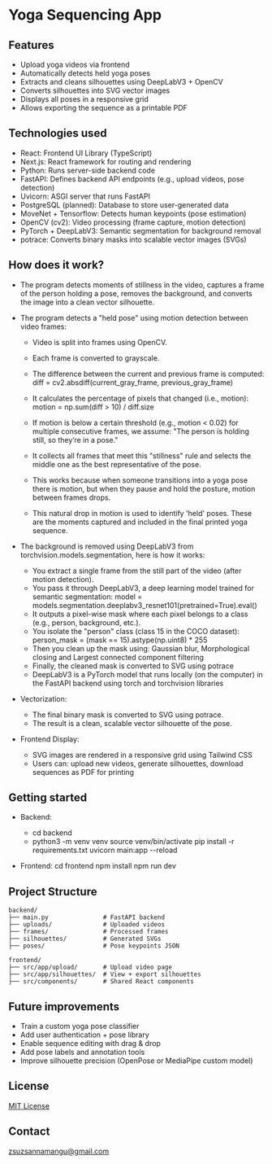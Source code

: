 # Yoga Sequencing App

## Features
- Upload yoga videos via frontend
- Automatically detects held yoga poses
- Extracts and cleans silhouettes using DeepLabV3 + OpenCV
- Converts silhouettes into SVG vector images
- Displays all poses in a responsive grid
- Allows exporting the sequence as a printable PDF

## Technologies used
- React:                    Frontend UI Library (TypeScript)
- Next.js:                  React framework for routing and rendering
- Python:	                Runs server-side backend code
- FastAPI:	                Defines backend API endpoints (e.g., upload videos, pose detection)
- Uvicorn:	                ASGI server that runs FastAPI
- PostgreSQL (planned):     Database to store user-generated data
- MoveNet + Tensorflow:     Detects human keypoints (pose estimation)
- OpenCV (cv2):             Video processing (frame capture, motion detection)
- PyTorch + DeepLabV3:      Semantic segmentation for background removal
- potrace:                  Converts binary masks into scalable vector images (SVGs)

## How does it work?
- The program detects moments of stillness in the video, captures a frame of the person holding a pose, removes the background, and converts the image into a clean vector silhouette.

- The program detects a "held pose" using motion detection between video frames:
    - Video is split into frames using OpenCV.
    - Each frame is converted to grayscale.
    - The difference between the current and previous frame is computed: diff = cv2.absdiff(current_gray_frame, previous_gray_frame)
    - It calculates the percentage of pixels that changed (i.e., motion): motion = np.sum(diff > 10) / diff.size
    - If motion is below a certain threshold (e.g., motion < 0.02) for multiple consecutive frames, we assume: "The person is holding still, so they’re in a pose."
    - It collects all frames that meet this "stillness" rule and selects the middle one as the best representative of the pose.
    
    - This works because when someone transitions into a yoga pose there is motion, but when they pause and hold the posture, motion between frames drops.
    - This natural drop in motion is used to identify 'held' poses. These are the moments captured and included in the final printed yoga sequence.

- The background is removed using DeepLabV3 from torchvision.models.segmentation, here is how it works:
    - You extract a single frame from the still part of the video (after motion detection).
    - You pass it through DeepLabV3, a deep learning model trained for semantic segmentation: model = models.segmentation.deeplabv3_resnet101(pretrained=True).eval()
    - It outputs a pixel-wise mask where each pixel belongs to a class (e.g., person, background, etc.).
    - You isolate the "person" class (class 15 in the COCO dataset): person_mask = (mask == 15).astype(np.uint8) * 255
    - Then you clean up the mask using: Gaussian blur, Morphological closing and Largest connected component filtering
    - Finally, the cleaned mask is converted to SVG using potrace
    - DeepLabV3 is a PyTorch model that runs locally (on the computer) in the FastAPI backend using torch and torchvision libraries

- Vectorization:
    - The final binary mask is converted to SVG using potrace.
    - The result is a clean, scalable vector silhouette of the pose.

- Frontend Display:
    - SVG images are rendered in a responsive grid using Tailwind CSS
    - Users can: upload new videos, generate silhouettes, download sequences as PDF for printing

## Getting started
- Backend:
    - cd backend
    - python3 -m venv venv
    source venv/bin/activate
    pip install -r requirements.txt
    uvicorn main:app --reload

- Frontend:
    cd frontend
    npm install
    npm run dev

## Project Structure
    backend/
    ├── main.py               # FastAPI backend
    ├── uploads/              # Uploaded videos
    ├── frames/               # Processed frames
    ├── silhouettes/          # Generated SVGs
    ├── poses/                # Pose keypoints JSON

    frontend/
    ├── src/app/upload/       # Upload video page
    ├── src/app/silhouettes/  # View + export silhouettes
    ├── src/components/       # Shared React components

## Future improvements
- Train a custom yoga pose classifier
- Add user authentication + pose library
- Enable sequence editing with drag & drop
- Add pose labels and annotation tools
- Improve silhouette precision (OpenPose or MediaPipe custom model)

## License
[MIT License](LICENSE)

## Contact
zsuzsannamangu@gmail.com